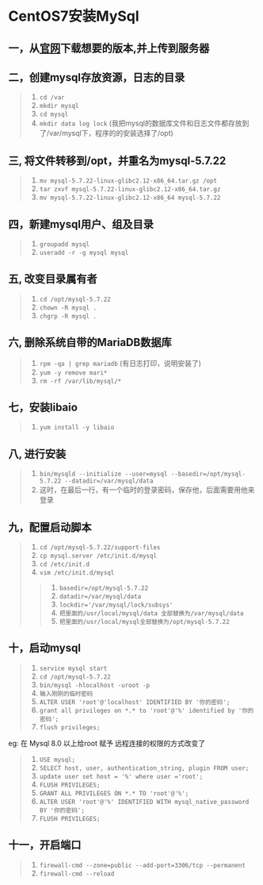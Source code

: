 # CentOS7安装MySql

## 一，从[官网](https://dev.mysql.com/downloads)下载想要的版本,并上传到服务器

## 二，创建mysql存放资源，日志的目录
>1. `cd /var`
>2. `mkdir mysql`
>3. `cd mysql`
>4. `mkdir data log lock`
(我把mysql的数据库文件和日志文件都存放到了/var/mysql下，程序的的安装选择了/opt)

## 三, 将文件转移到/opt，并重名为mysql-5.7.22
>1. `mv mysql-5.7.22-linux-glibc2.12-x86_64.tar.gz /opt`
>2. `tar zxvf mysql-5.7.22-linux-glibc2.12-x86_64.tar.gz`
>3. `mv mysql-5.7.22-linux-glibc2.12-x86_64 mysql-5.7.22`

## 四，新建mysql用户、组及目录
>1. `groupadd mysql`
>2. `useradd -r -g mysql mysql`

## 五, 改变目录属有者
>1. `cd /opt/mysql-5.7.22`
>2. `chown -R mysql .`
>3. `chgrp -R mysql .`

## 六, 删除系统自带的MariaDB数据库
>1. `rpm -qa | grep mariadb`  (有日志打印，说明安装了)
>2. `yum -y remove mari*`
>3. `rm -rf /var/lib/mysql/*`

## 七，安装libaio
>1. `yum install -y libaio`

## 八, 进行安装
>1. `bin/mysqld --initialize --user=mysql --basedir=/opt/mysql-5.7.22 --datadir=/var/mysql/data`
>2. 这时，在最后一行，有一个临时的登录密码，保存他，后面需要用他来登录

## 九，配置启动脚本
>1. `cd /opt/mysql-5.7.22/support-files`
>2. `cp mysql.server /etc/init.d/mysql`
>3. `cd /etc/init.d`
>4. `vim /etc/init.d/mysql`
>>1. `basedir=/opt/mysql-5.7.22`
>>2. `datadir=/var/mysql/data`
>>3. `lockdir='/var/mysql/lock/subsys'`
>>4. `把里面的/usr/local/mysql/data 全部替换为/var/mysql/data`
>>5. `把里面的/usr/local/mysql全部替换为/opt/mysql-5.7.22`

## 十，启动mysql
>1. `service mysql start`
>2. `cd /opt/mysql-5.7.22`
>3. `bin/mysql -hlocalhost -uroot -p`
>4. `输入刚刚的临时密码`
>5. `ALTER USER 'root'@'localhost' IDENTIFIED BY '你的密码';`
>6. `grant all privileges on *.* to 'root'@'%' identified by '你的密码';`
>7. `flush privileges;`

eg:
在 Mysql 8.0 以上给root 赋予 远程连接的权限的方式改变了
>1. `USE mysql;`
>2. `SELECT host, user, authentication_string, plugin FROM user;` 
>3. `update user set host = '%' where user ='root';`
>4. `FLUSH PRIVILEGES;`
>5. `GRANT ALL PRIVILEGES ON *.* TO 'root'@'%';`
>6. `ALTER USER 'root'@'%' IDENTIFIED WITH mysql_native_password BY '你的密码';`
>7. `FLUSH PRIVILEGES;` 


## 十一，开启端口
>1. `firewall-cmd --zone=public --add-port=3306/tcp --permanent`
>2. `firewall-cmd --reload`
